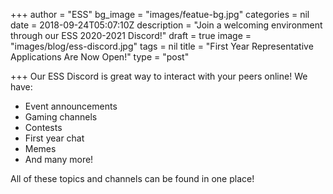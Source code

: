 +++
author = "ESS"
bg_image = "images/featue-bg.jpg"
categories = nil
date = 2018-09-24T05:07:10Z
description = "Join a welcoming environment through our ESS 2020-2021 Discord!"
draft = true
image = "images/blog/ess-discord.jpg"
tags = nil
title = "First Year Representative Applications Are Now Open!"
type = "post"

+++
Our ESS Discord is great way to interact with your peers online! We have:

* Event announcements
* Gaming channels
* Contests
* First year chat
* Memes
* And many more! 

All of these topics and channels can be found in one place!